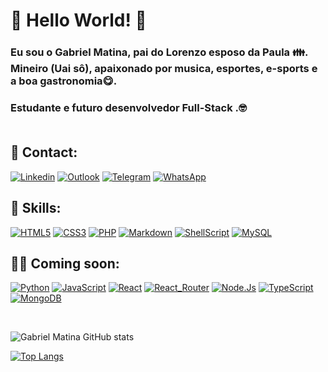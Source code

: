 # 🤖 Hello World! 🤖 <br>
### Eu sou o Gabriel Matina, pai do Lorenzo esposo da Paula 👪. <br>Mineiro (Uai sô), apaixonado por musica, esportes, e-sports e a boa gastronomia😋. 
### Estudante e **futuro desenvolvedor Full-Stack** .🤓 <br><br>
## 📱 **Contact:**

[![Linkedin](https://img.shields.io/badge/LinkedIn-0077B5?style=for-the-badge&logo=linkedin&logoColor=white
)](https://www.linkedin.com/in/gabriel-matina-64462124/)
[![Outlook](https://img.shields.io/badge/Microsoft_Outlook-0078D4?style=for-the-badge&logo=microsoft-outlook&logoColor=white
)](mailto:gabrielmatina@hotmail.com)
[![Telegram](https://img.shields.io/badge/Telegram-2CA5E0?style=for-the-badge&logo=telegram&logoColor=white
)](https://t.me/gabrielmatina)
[![WhatsApp](https://img.shields.io/badge/WhatsApp-25D366?style=for-the-badge&logo=whatsapp&logoColor=white
)](https://api.whatsapp.com/send?phone=5531973532831)

## 🚀 **Skills:**

[![HTML5](https://img.shields.io/badge/HTML5-E34F26?style=for-the-badge&logo=html5&logoColor=white
)](https://pt.wikipedia.org/wiki/HTML5)
[![CSS3](https://img.shields.io/badge/CSS3-1572B6?style=for-the-badge&logo=css3&logoColor=white
)](https://pt.wikipedia.org/wiki/CSS3)
[![PHP](https://img.shields.io/badge/PHP-777BB4?style=for-the-badge&logo=php&logoColor=white
)](https://pt.wikipedia.org/wiki/PHP)
[![Markdown](https://img.shields.io/badge/Markdown-000000?style=for-the-badge&logo=markdown&logoColor=white
)](https://pt.wikipedia.org/wiki/Markdown)
[![ShellScript](https://img.shields.io/badge/Shell_Script-121011?style=for-the-badge&logo=gnu-bash&logoColor=white
)](https://pt.wikipedia.org/wiki/Shell_script)
[![MySQL](https://img.shields.io/badge/MySQL-00000F?style=for-the-badge&logo=mysql&logoColor=white
)](https://pt.wikipedia.org/wiki/Mysql)



## 👨‍💻 **Coming soon:**

[![Python](https://img.shields.io/badge/Python-3776AB?style=for-the-badge&logo=python&logoColor=white
)](https://pt.wikipedia.org/wiki/Python)
[![JavaScript](https://img.shields.io/badge/JavaScript-F7DF1E?style=for-the-badge&logo=javascript&logoColor=black
)](https://pt.wikipedia.org/wiki/JavaScript)
[![React](https://img.shields.io/badge/React-20232A?style=for-the-badge&logo=react&logoColor=61DAFB
)](https://pt.wikipedia.org/wiki/React_Native)
[![React_Router](https://img.shields.io/badge/React_Router-CA4245?style=for-the-badge&logo=react-router&logoColor=white
)](https://v5.reactrouter.com/web/guides/quick-start)
[![Node.Js](https://img.shields.io/badge/Node.js-43853D?style=for-the-badge&logo=node.js&logoColor=white
)](https://pt.wikipedia.org/wiki/Node.js)
[![TypeScript](https://img.shields.io/badge/TypeScript-007ACC?style=for-the-badge&logo=typescript&logoColor=white
)](https://pt.wikipedia.org/wiki/TypeScript)
[![MongoDB](https://img.shields.io/badge/MongoDB-4EA94B?style=for-the-badge&logo=mongodb&logoColor=white
)](https://pt.wikipedia.org/wiki/MongoDB)

<br>

![Gabriel Matina GitHub stats](https://github-readme-stats.vercel.app/api?username=gabrielmatina&show_icons=true&theme=dracula)

[![Top Langs](https://github-readme-stats.vercel.app/api/top-langs/?username=gabrielmatina&layout=compact)](https://github.com/gabrielmatina/github-readme-stats)
